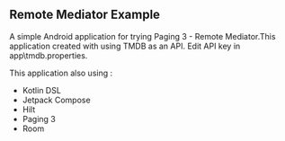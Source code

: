 Remote Mediator Example
---
A simple Android application for trying Paging 3 - Remote Mediator.This application created with using TMDB as an API. Edit API key in app\tmdb.properties.

This application also using :
- Kotlin DSL
- Jetpack Compose
- Hilt
- Paging 3
- Room
